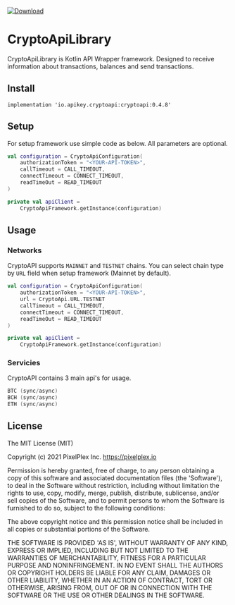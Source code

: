 [ ![Download](https://api.bintray.com/packages/pixelplex/mobile/cryptoapi-stable/images/download.svg) ](https://bintray.com/pixelplex/mobile/cryptoapi-stable/_latestVersion)
# CryptoApiLibrary

CryptoApiLibrary is Kotlin API Wrapper framework. Designed to receive information about transactions, balances and send transactions.

## Install

```
implementation 'io.apikey.cryptoapi:cryptoapi:0.4.8'
```
## Setup

For setup framework use simple code as below. All parameters are optional.
```kotlin
val configuration = CryptoApiConfiguration(
    authorizationToken = "<YOUR-API-TOKEN>",
    callTimeout = CALL_TIMEOUT,
    connectTimeout = CONNECT_TIMEOUT,
    readTimeOut = READ_TIMEOUT
)

private val apiClient =
    CryptoApiFramework.getInstance(configuration)
```

## Usage

### Networks

CryptoAPI supports `MAINNET` and `TESTNET` chains. You can select chain type by `URL` field when setup framework (Mainnet by default).
```kotlin
val configuration = CryptoApiConfiguration(
    authorizationToken = "<YOUR-API-TOKEN>",
    url = CryptoApi.URL.TESTNET
    callTimeout = CALL_TIMEOUT,
    connectTimeout = CONNECT_TIMEOUT,
    readTimeOut = READ_TIMEOUT
)

private val apiClient =
    CryptoApiFramework.getInstance(configuration)
```

### Servicies

CryptoAPI contains 3 main api's for usage.
```kotlin
BTC (sync/async)
BCH (sync/async)
ETH (sync/async)
```

## License

The MIT License (MIT)

Copyright (c) 2021 PixelPlex Inc. <https://pixelplex.io>

Permission is hereby granted, free of charge, to any person obtaining
a copy of this software and associated documentation files (the
'Software'), to deal in the Software without restriction, including
without limitation the rights to use, copy, modify, merge, publish,
distribute, sublicense, and/or sell copies of the Software, and to
permit persons to whom the Software is furnished to do so, subject to
the following conditions:

The above copyright notice and this permission notice shall be
included in all copies or substantial portions of the Software.

THE SOFTWARE IS PROVIDED 'AS IS', WITHOUT WARRANTY OF ANY KIND,
EXPRESS OR IMPLIED, INCLUDING BUT NOT LIMITED TO THE WARRANTIES OF
MERCHANTABILITY, FITNESS FOR A PARTICULAR PURPOSE AND NONINFRINGEMENT.
IN NO EVENT SHALL THE AUTHORS OR COPYRIGHT HOLDERS BE LIABLE FOR ANY
CLAIM, DAMAGES OR OTHER LIABILITY, WHETHER IN AN ACTION OF CONTRACT,
TORT OR OTHERWISE, ARISING FROM, OUT OF OR IN CONNECTION WITH THE
SOFTWARE OR THE USE OR OTHER DEALINGS IN THE SOFTWARE.